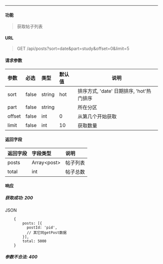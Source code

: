 -----------

#### 功能

> 获取帖子列表

#### URL

> GET /api/posts?sort=date&part=study&offset=0&limit=5

#### 请求参数

|参数|必选|类型|默认值|说明|
|:----- |:-------|:-----|:-----|----- |
|sort |false |string|hot|排序方式, 'date' 日期排序, 'hot'热门排序|
|part| false | string | | 所在分区|
|offset| false| int| 0| 从第几个开始获取|
|limit| false| int| 10| 获取数量|

#### 返回字段

|返回字段|字段类型|说明 |
|:----- |:------|:----------------------------- |
| posts | Array\<post> | 帖子列表 |
| total | int | 帖子总数 |

#### 响应
##### 获取成功: 200
JSON
```
    {
        posts: [{
          postId: 'pid',
          // 其它同getPost数据
        }],
        total: 5000
    }
```
##### 参数不合法: 400
